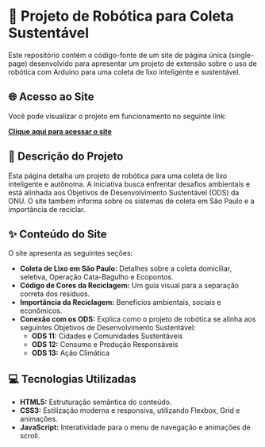 # 🤖 Projeto de Robótica para Coleta Sustentável

Este repositório contém o código-fonte de um site de página única (single-page) desenvolvido para apresentar um projeto de extensão sobre o uso de robótica com Arduino para uma coleta de lixo inteligente e sustentável.

## 🌐 Acesso ao Site

Você pode visualizar o projeto em funcionamento no seguinte link:

**[Clique aqui para acessar o site](https://github.com/Andrei-RB/pagina_ods?tab=readme-ov-file)**

## 📄 Descrição do Projeto

Esta página detalha um projeto de robótica para uma coleta de lixo inteligente e autônoma. A iniciativa busca enfrentar desafios ambientais e está alinhada aos Objetivos de Desenvolvimento Sustentável (ODS) da ONU. O site também informa sobre os sistemas de coleta em São Paulo e a importância de reciclar.

## ✨ Conteúdo do Site

O site apresenta as seguintes seções:

-   **Coleta de Lixo em São Paulo:** Detalhes sobre a coleta domiciliar, seletiva, Operação Cata-Bagulho e Ecopontos.
-   **Código de Cores da Reciclagem:** Um guia visual para a separação correta dos resíduos.
-   **Importância da Reciclagem:** Benefícios ambientais, sociais e econômicos.
-   **Conexão com os ODS:** Explica como o projeto de robótica se alinha aos seguintes Objetivos de Desenvolvimento Sustentável:
    -   **ODS 11:** Cidades e Comunidades Sustentáveis
    -   **ODS 12:** Consumo e Produção Responsáveis
    -   **ODS 13:** Ação Climática

## 💻 Tecnologias Utilizadas

-   **HTML5:** Estruturação semântica do conteúdo.
-   **CSS3:** Estilização moderna e responsiva, utilizando Flexbox, Grid e animações.
-   **JavaScript:** Interatividade para o menu de navegação e animações de scroll.